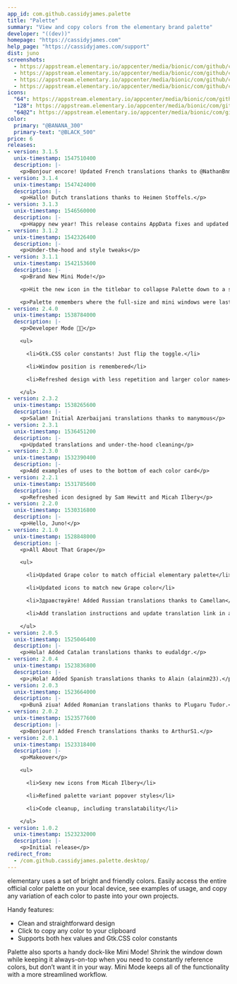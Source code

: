 ```yaml
---
app_id: com.github.cassidyjames.palette
title: "Palette"
summary: "View and copy colors from the elementary brand palette"
developer: "((dev))"
homepage: "https://cassidyjames.com"
help_page: "https://cassidyjames.com/support"
dist: juno
screenshots:
  - https://appstream.elementary.io/appcenter/media/bionic/com/github/cassidyjames.palette/B3ADC2BB923700243CAA058A53857F87/screenshots/image-1_orig.png
  - https://appstream.elementary.io/appcenter/media/bionic/com/github/cassidyjames.palette/B3ADC2BB923700243CAA058A53857F87/screenshots/image-2_orig.png
  - https://appstream.elementary.io/appcenter/media/bionic/com/github/cassidyjames.palette/B3ADC2BB923700243CAA058A53857F87/screenshots/image-3_orig.png
  - https://appstream.elementary.io/appcenter/media/bionic/com/github/cassidyjames.palette/B3ADC2BB923700243CAA058A53857F87/screenshots/image-4_orig.png
icons:
  "64": https://appstream.elementary.io/appcenter/media/bionic/com/github/cassidyjames.palette/B3ADC2BB923700243CAA058A53857F87/icons/64x64/com.github.cassidyjames.palette_com.github.cassidyjames.palette.png
  "128": https://appstream.elementary.io/appcenter/media/bionic/com/github/cassidyjames.palette/B3ADC2BB923700243CAA058A53857F87/icons/128x128/com.github.cassidyjames.palette_com.github.cassidyjames.palette.png
  "64@2": https://appstream.elementary.io/appcenter/media/bionic/com/github/cassidyjames.palette/B3ADC2BB923700243CAA058A53857F87/icons/64x64@2/com.github.cassidyjames.palette_com.github.cassidyjames.palette.png
color:
  primary: "@BANANA_300"
  primary-text: "@BLACK_500"
price: 6
releases:
- version: 3.1.5
  unix-timestamp: 1547510400
  description: |-
    <p>Bonjour encore! Updated French translations thanks to @NathanBnm.</p>
- version: 3.1.4
  unix-timestamp: 1547424000
  description: |-
    <p>Hallo! Dutch translations thanks to Heimen Stoffels.</p>
- version: 3.1.3
  unix-timestamp: 1546560000
  description: |-
    <p>Happy new year! This release contains AppData fixes and updated Spanish translations.</p>
- version: 3.1.2
  unix-timestamp: 1542326400
  description: |-
    <p>Under-the-hood and style tweaks</p>
- version: 3.1.1
  unix-timestamp: 1542153600
  description: |-
    <p>Brand New Mini Mode!</p>

    <p>Hit the new icon in the titlebar to collapse Palette down to a small docked always-on-top window, perfect for keeping it around as part of your workflow. All of the same functionality is available, just more out of the way.</p>

    <p>Palette remembers where the full-size and mini windows were last open, so drag the mini window to whichever side of the display works best for you.</p>
- version: 2.4.0
  unix-timestamp: 1538784000
  description: |-
    <p>Developer Mode 👩‍💻</p>

    <ul>

      <li>Gtk.CSS color constants! Just flip the toggle.</li>

      <li>Window position is remembered</li>

      <li>Refreshed design with less repetition and larger color names</li>

    </ul>
- version: 2.3.2
  unix-timestamp: 1538265600
  description: |-
    <p>Salam! Initial Azerbaijani translations thanks to manymous</p>
- version: 2.3.1
  unix-timestamp: 1536451200
  description: |-
    <p>Updated translations and under-the-hood cleaning</p>
- version: 2.3.0
  unix-timestamp: 1532390400
  description: |-
    <p>Add examples of uses to the bottom of each color card</p>
- version: 2.2.1
  unix-timestamp: 1531785600
  description: |-
    <p>Refreshed icon designed by Sam Hewitt and Micah Ilbery</p>
- version: 2.2.0
  unix-timestamp: 1530316800
  description: |-
    <p>Hello, Juno!</p>
- version: 2.1.0
  unix-timestamp: 1528848000
  description: |-
    <p>All About That Grape</p>

    <ul>

      <li>Updated Grape color to match official elementary palette</li>

      <li>Updated icons to match new Grape color</li>

      <li>Здравствуйте! Added Russian translations thanks to Camellan</li>

      <li>Add translation instructions and update translation link in app data</li>

    </ul>
- version: 2.0.5
  unix-timestamp: 1525046400
  description: |-
    <p>Hola! Added Catalan translations thanks to eudaldgr.</p>
- version: 2.0.4
  unix-timestamp: 1523836800
  description: |-
    <p>¡Hola! Added Spanish translations thanks to Alain (alainm23).</p>
- version: 2.0.3
  unix-timestamp: 1523664000
  description: |-
    <p>Bună ziua! Added Romanian translations thanks to Plugaru Tudor.</p>
- version: 2.0.2
  unix-timestamp: 1523577600
  description: |-
    <p>Bonjour! Added French translations thanks to ArthurS1.</p>
- version: 2.0.1
  unix-timestamp: 1523318400
  description: |-
    <p>Makeover</p>

    <ul>

      <li>Sexy new icons from Micah Ilbery</li>

      <li>Refined palette variant popover styles</li>

      <li>Code cleanup, including translatability</li>

    </ul>
- version: 1.0.2
  unix-timestamp: 1523232000
  description: |-
    <p>Initial release</p>
redirect_from:
  - /com.github.cassidyjames.palette.desktop/
---
```


<p>elementary uses a set of bright and friendly colors. Easily access the entire official color palette on your local device, see examples of usage, and copy any variation of each color to paste into your own projects.</p>
<p>Handy features:</p>
<ul>
  <li>Clean and straightforward design</li>
  <li>Click to copy any color to your clipboard</li>
  <li>Supports both hex values and Gtk.CSS color constants</li>
</ul>
<p>Palette also sports a handy dock-like Mini Mode! Shrink the window down while keeping it always-on-top when you need to constantly reference colors, but don’t want it in your way. Mini Mode keeps all of the functionality with a more streamlined workflow.</p>